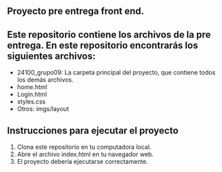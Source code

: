 
## Proyecto pre entrega front end.
## Este repositorio contiene los archivos de la pre entrega. En este repositorio encontrarás los siguientes archivos:
* 24100_grupo09: La carpeta principal del proyecto, que contiene todos los demás archivos.
* home.html
* Login.html
* styles.css
* Otros: imgs/layout
## Instrucciones para ejecutar el proyecto
1. Clona este repositorio en tu computadora local.
2. Abre el archivo index.html en tu navegador web.
3. El proyecto debería ejecutarse correctamente.
